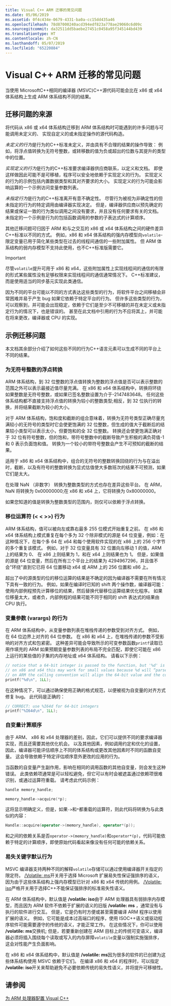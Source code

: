 ```yaml
---
title: Visual C++ ARM 迁移的常见问题
ms.date: 05/06/2019
ms.assetid: 0f4c434e-0679-4331-ba0a-cc15dd435a46
ms.openlocfilehash: 78d87000240acd394edf823a778ae29060c6d09c
ms.sourcegitcommit: da32511dd5baebe27451c0458a95f345144bd439
ms.translationtype: HT
ms.contentlocale: zh-CN
ms.lasthandoff: 05/07/2019
ms.locfileid: "65220884"
---
```

# <a name="common-visual-c-arm-migration-issues"></a>Visual C++ ARM 迁移的常见问题

当使用 MicrosoftC++相同的编译器 (MSVC)C++源代码可能会比在 x86 或 x64 体系结构上生成 ARM 体系结构不同的结果。

## <a name="sources-of-migration-issues"></a>迁移问题的来源

将代码从 x86 或 x64 体系结构迁移到 ARM 体系结构时可能遇到的许多问题与可能调用未定义的、 实现自定义的或未指定操作的源代码构造。

*未定义的行为*是行为的C++标准未定义，并由具有不合理的结果的操作导致： 例如，将浮点值转换为无符号整数，或转移数的值为负或超出的位数与其提升的类型中的位置。

*实现定义的行为*是行为的C++标准要求编译器供应商联系，以定义和文档。 即使这样做因此可能不是可移植，程序可以安全地依赖于实现定义的行为。 实现定义的行为的示例包括内置数据类型和其对齐要求的大小。 实现定义的行为可能会影响运算的一个示例访问变量参数列表。

*未指定行为*是行为的C++标准离开有意不确定性。 尽管行为被视为非确定性的但未指定的行为的特定调用由编译器实现决定。 但是，编译器供应商以预先确定的结果或保证一致的行为类似调用之间没有要求，并且没有任何要求有关的文档。 未指定的一个示例是行为的包括函数调用的参数的子表达式的计算顺序。

其他迁移问题可归因于 ARM 和与之交互的 x86 或 x64 体系结构之间的硬件差异C++标准以不同的方式。 例如，x86 和 x64 体系结构的强内存模型向`volatile`-限定变量已用于简化某些类型在过去的线程间通信的一些附加属性。 但 ARM 体系结构的弱内存模型不支持此使用，也不C++标准版需要它。

> [!IMPORTANT]
>  尽管`volatile`提升可用于 x86 和 x64，这些附加属性上实现线程间的通信的有限的形式某些属性没有足够权限来实现线程间的通信通常情况下。 C++标准建议，而是使用适当的同步基元实现此类通信。

因为不同的平台可能以不同的方式表达这些类型的行为，将软件平台之间移植会非常困难并易于产生 bug 如果它依赖于特定平台的行为。 但许多这些类型的行为，可以观察到，并可能会出现稳定，依赖于它们是至少不可移植的并在未定义或未指定行为的情况下，也是错误的。 甚至在此文档中引用的行为不应将其上，并可能在将来更改，编译器或 CPU 的实现。

## <a name="example-migration-issues"></a>示例迁移问题

本文档其余部分介绍了如何这些不同的行为C++语言元素可以生成不同的平台上不同的结果。

### <a name="conversion-of-floating-point-to-unsigned-integer"></a>为无符号整数的浮点转换

ARM 体系结构，到 32 位整数的浮点值转换为整数的浮点值是否可以表示整数的范围之外可以表示最接近值尽量充满。 在 x86 和 x64 体系结构中，转换将环绕如果整数是无符号整数，或如果已签名整数设置为介于-2147483648。 任何这些体系结构都不直接支持浮点值的转换为较小的整数类型;相反，到 32 位执行的转换，并将结果截断为较小的大小。

对于 ARM 体系结构，饱和度和截断的组合意味着，转换为无符号类型正确尽量充满较小的无符号的类型时它会使更饱满的 32 位整数，但生成的值大于截断后的结果较小类型可以表示太小，但要饱和的全 32 位整数。 转换还会使更饱满正确对于 32 位有符号整数，但的饱和，带符号整数中的截断导致产生积极的满负荷值-1 和 0 表示负面饱和值。 转换为一个较小的带符号整数会产生不可预知的截断的结果。

适用于 x86 和 x64 体系结构中，组合的无符号的整数转换回绕的行为与在溢出时，截断，以及有符号的整数转换为显式估值使大多数班次的结果不可预测，如果它们是太大。

在处理 NaN （非数字） 转换为整数类型的方式也存在差异这些平台。 在 ARM，NaN 将转换为 0x00000000;在 x86 和 x64 上，它将转换为 0x80000000。

如果您知道的值是转换为整数类型的范围内，则仅可以依赖于浮点转换。

### <a name="shift-operator---behavior"></a>移位运算符 (\< \< >>) 行为

ARM 体系结构，值可以被向左或靠右最多 255 位模式开始重复之前。 在 x86 和 x64 体系结构上模式重复在每个多为 32 个除非模式的源是 64 位变量，例如：在这种情况下，在每个多 64 在 x64 和每个使用软件实现的在 x86 上的 256 个字节的多个重复该模式。 例如，对于 32 位变量具有 32 位置向左移动 1 的值，ARM 上的结果为 0、 在 x86 上则结果为 1，和在 x64 上则结果也为 1。 但是，如果值的源是 64 位变量，然后在所有三个平台上的结果为 4294967296，并且值不会"环绕"直到它已将 64 位置移动 x64 或 ARM 上的 256 位置和 x86 上。

超出了中的源类型的位的移位运算的结果是不确定的因为编译器不需要在所有情况下具有一致的行为。 例如，如果在编译时已知的 shift 两个操作数，编译器可能： 使用内部例程预先计算移位的结果，然后替换代替移位运算结果优化程序。 如果位移量太大，或者负，内部例程的结果可能不同于相同的 shift 表达式的结果由 CPU 执行。

### <a name="variable-arguments-varargs-behavior"></a>变量参数 (varargs) 的行为

在 ARM 体系结构中，从变量参数列表在堆栈传递的参数受到对齐方式。 例如，在 64 位边界上对齐的 64 位参数。 在 x86 和 x64 上，在堆栈传递的参数不受影响的对齐方式和包紧密。 这种差异可能会导致所示的可变参数函数`printf`读取已用作填充的 ARM 如果预期变量参数列表的布局不完全匹配，即使它可能在 x86 上运行的某些值的子集的内存地址或 x64 体系结构。 请看以下示例：

```C
// notice that a 64-bit integer is passed to the function, but '%d' is used to read it.
// on x86 and x64 this may work for small values because %d will “parse” the low-32 bits of the argument.
// on ARM the calling convention will align the 64-bit value and the code will print a random value
printf("%d\n", 1LL);
```

在这种情况下，可以通过确保使用正确的格式规范，以便被视为自变量的对齐方式修复 bug。 此代码是正确的：

```C
// CORRECT: use %I64d for 64-bit integers
printf("%I64d\n", 1LL);
```

### <a name="argument-evaluation-order"></a>自变量计算顺序

由于 ARM、 x86 和 x64 处理器的差别，因此，它们可以提供不同的要求编译器实现，而且还需要其他优化机会。 以及其他因素，例如调用约定和优化的设置，因此，编译器可能评估顺序上不同的体系结构或更改其他因素时不同的函数自变量。 这会导致依赖于特定评估顺序意外更改的应用的行为。

当函数的自变量产生副作用，影响在相同的调用函数的其他自变量，则会发生这种错误。 此类依赖项通常是可以轻松避免，但它可以有时会被遮盖通过依赖项很难识别，或通过运算符重载。 请考虑此代码示例：

```cpp
handle memory_handle;

memory_handle->acquire(*p);
```

这将显示明确定义，但是，如果`->`和`*`都重载的运算符，则此代码将转换为与此类似的内容：

```cpp
Handle::acquire(operator->(memory_handle), operator*(p));
```

和之间的依赖关系是否`operator->(memory_handle)`和`operator*(p)`，代码可能依赖于特定的计算顺序，即使原始代码看起来像没有任何可能的依赖关系。

### <a name="volatile-keyword-default-behavior"></a>易失关键字默认行为

MSVC 编译器支持两种不同的解释`volatile`存储可以通过使用编译器开关指定的限定符。 [/Volatile: ms](reference/volatile-volatile-keyword-interpretation.md)开关用于选择 Microsoft 扩展易失性保证强排序的语义，因为由于这些体系结构上强内存模型已针对 x86 和 x64 传统的用例。 [/Volatile: iso](reference/volatile-volatile-keyword-interpretation.md)严格开关用于选择C++不能保证强排序的标准易失性语义。

在 ARM 体系结构中，默认值是 **/volatile: iso**由于 ARM 处理器具有弱排序内存模型，而且因为 ARM 软件不依赖于扩展的语义的旧版 **/volatile: ms** ，通常没有与执行的软件进行交互。 但是，它是仍有时方便或甚至需要编译 ARM 程序以使用扩展的语义。 例如，它可能是成本过高端口的程序，使用 ISOC++语义或驱动程序软件可能需要遵守的传统的语义，才能正常工作。 在这些情况下，你可以使用 **/volatile: ms**交换机; 但是，若要重新创建在 ARM 目标上的传统可变语义，编译器必须将插入围绕每个读取或写入的内存屏障`volatile`变量以强制实施强排序，这会对性能产生负面影响。

在 x86 和 x64 体系结构中，默认值是 **/volatile: ms**因为很多的软件的已创建为这些体系结构使用 MSVC 依赖于它们。 在编译 x86 和 x64 的程序时，可以指定 **/volatile: iso**开关来帮助避免不必要依赖传统的易失性语义，并将提升可移植性。

## <a name="see-also"></a>请参阅

[为 ARM 处理器配置 Visual C++](configuring-programs-for-arm-processors-visual-cpp.md)
